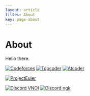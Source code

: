 ```yaml
---
layout: article
titles: About
key: page-about
---
```


# About

Hello there.

[![Codeforces](https://cp-logo.vercel.app/codeforces/ngkan?logo=true)](https://codeforces.com/profile/ngkan)
[![Topcoder](https://cp-logo.vercel.app/topcoder/ngkan146?logo=true)](https://www.topcoder.com/members/ngkan146)
[![Atcoder](https://cp-logo.vercel.app/atcoder/ngkan146?logo=true)](https://atcoder.jp/users/ngkan146)

[![ProjectEuler](https://projecteuler.net/profile/ngkan.png)](https://projecteuler.net/about)

[![Discord VNOI](https://discordapp.com/api/guilds/660930260405190688/embed.png?style=banner3)](https://discord.com/invite/6Xjn9HDMvM)
[![Discord ngk](https://discordapp.com/api/guilds/674959806481563671/embed.png?style=banner3)](https://discord.gg/ZmtDHxCa7Y)
